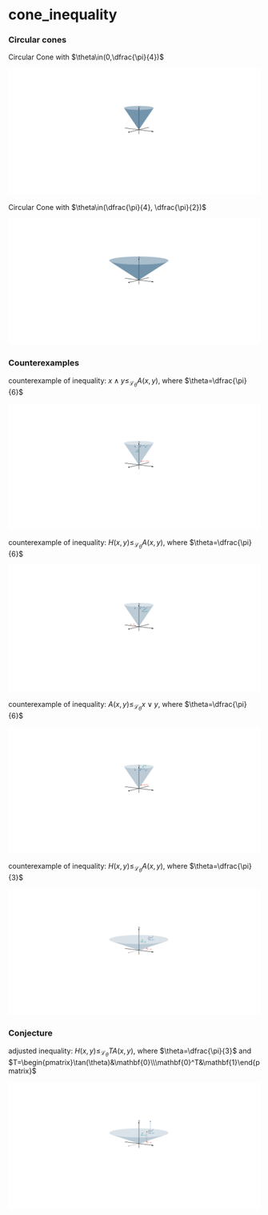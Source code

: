 # cone_inequality

### Circular cones

Circular Cone with $\theta\in(0,\dfrac{\pi}{4})$

![image](./fig/cone30.png)

Circular Cone with $\theta\in(\dfrac{\pi}{4}, \dfrac{\pi}{2})$

![image](./fig/cone60.png)

### Counterexamples

counterexample of inequality: $x\land y\leq_{\mathcal{L}_\theta}A(x,y)$, where $\theta=\dfrac{\pi}{6}$

![image](./fig/cone30_min_A.png)

counterexample of inequality: $H(x,y)\leq_{\mathcal{L}_\theta}A(x,y)$, where $\theta=\dfrac{\pi}{6}$

![image](./fig/cone30_H_A.png)

counterexample of inequality: $A(x,y)\leq_{\mathcal{L}_\theta}x\lor y$, where $\theta=\dfrac{\pi}{6}$

![image](./fig/cone30_A_max.png)

counterexample of inequality: $H(x,y)\leq_{\mathcal{L}_\theta}A(x,y)$, where $\theta=\dfrac{\pi}{3}$

![image](./fig/cone60_H_A.png)

### Conjecture

adjusted inequality: $H(x,y)\leq_{\mathcal{L}_\theta}TA(x,y)$, 
where $\theta=\dfrac{\pi}{3}$ and $T=\begin{pmatrix}\tan(\theta)&\mathbf{0}\\\mathbf{0}^T&\mathbf{1}\end{pmatrix}$

![image](./fig/cone60_H_A_adjust.png)
